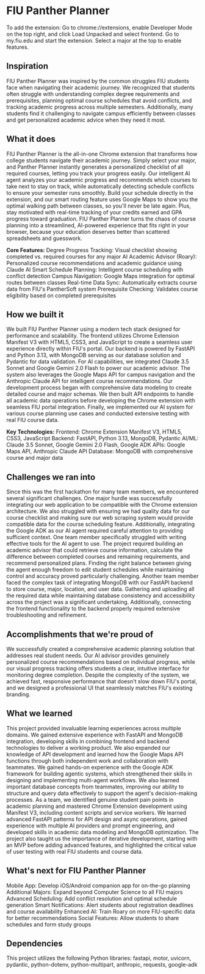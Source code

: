 # FIU Panther Planner

To add the extension:
Go to chrome://extensions, enable Developer Mode on the top right, and click Load Unpacked and select frontend. 
Go to my.fiu.edu and start the extension. 
Select a major at the top to enable features.

## Inspiration
FIU Panther Planner was inspired by the common struggles FIU students face when navigating their academic journey. We recognized that students often struggle with understanding complex degree requirements and prerequisites, planning optimal course schedules that avoid conflicts, and tracking academic progress across multiple semesters. Additionally, many students find it challenging to navigate campus efficiently between classes and get personalized academic advice when they need it most.

## What it does
FIU Panther Planner is the all-in-one Chrome extension that transforms how college students navigate their academic journey. Simply select your major, and Panther Planner instantly generates a personalized checklist of all required courses, letting you track your progress easily. Our intelligent AI agent analyzes your academic progress and recommends which courses to take next to stay on track, while automatically detecting schedule conflicts to ensure your semester runs smoothly. Build your schedule directly in the extension, and our smart routing feature uses Google Maps to show you the optimal walking path between classes, so you'll never be late again. Plus, stay motivated with real-time tracking of your credits earned and GPA progress toward graduation. FIU Panther Planner turns the chaos of course planning into a streamlined, AI-powered experience that fits right in your browser, because your education deserves better than scattered spreadsheets and guesswork.

**Core Features:**
Degree Progress Tracking: Visual checklist showing completed vs. required courses for any major
AI Academic Advisor (Roary): Personalized course recommendations and academic guidance using Claude AI
Smart Schedule Planning: Intelligent course scheduling with conflict detection
Campus Navigation: Google Maps integration for optimal routes between classes
Real-time Data Sync: Automatically extracts course data from FIU's PantherSoft system
Prerequisite Checking: Validates course eligibility based on completed prerequisites

## How we built it
We built FIU Panther Planner using a modern tech stack designed for performance and scalability. The frontend utilizes Chrome Extension Manifest V3 with HTML5, CSS3, and JavaScript to create a seamless user experience directly within FIU's portal. Our backend is powered by FastAPI and Python 3.13, with MongoDB serving as our database solution and Pydantic for data validation.
For AI capabilities, we integrated Claude 3.5 Sonnet and Google Gemini 2.0 Flash to power our academic advisor. The system also leverages the Google Maps API for campus navigation and the Anthropic Claude API for intelligent course recommendations.
Our development process began with comprehensive data modeling to create detailed course and major schemas. We then built API endpoints to handle all academic data operations before developing the Chrome extension with seamless FIU portal integration. Finally, we implemented our AI system for various course planning use cases and conducted extensive testing with real FIU course data.

**Key Technologies:**
Frontend: Chrome Extension Manifest V3, HTML5, CSS3, JavaScript
Backend: FastAPI, Python 3.13, MongoDB, Pydantic
AI/ML: Claude 3.5 Sonnet, Google Gemini 2.0 Flash, Google ADK
APIs: Google Maps API, Anthropic Claude API
Database: MongoDB with comprehensive course and major data

## Challenges we ran into
Since this was the first hackathon for many team members, we encountered several significant challenges. One major hurdle was successfully integrating our web application to be compatible with the Chrome extension architecture. We also struggled with ensuring we had quality data for our course checklist and making sure our web scraping system would provide compatible data for the course scheduling feature. Additionally, integrating the Google ADK as our AI agent required careful attention to providing sufficient context.
One team member specifically struggled with writing effective tools for the AI agent to use. The project required building an academic advisor that could retrieve course information, calculate the difference between completed courses and remaining requirements, and recommend personalized plans. Finding the right balance between giving the agent enough freedom to edit student schedules while maintaining control and accuracy proved particularly challenging.
Another team member faced the complex task of integrating MongoDB with our FastAPI backend to store course, major, location, and user data. Gathering and uploading all the required data while maintaining database consistency and accessibility across the project was a significant undertaking. Additionally, connecting the frontend functionality to the backend properly required extensive troubleshooting and refinement.

## Accomplishments that we're proud of
We successfully created a comprehensive academic planning solution that addresses real student needs. Our AI advisor provides genuinely personalized course recommendations based on individual progress, while our visual progress tracking offers students a clear, intuitive interface for monitoring degree completion. Despite the complexity of the system, we achieved fast, responsive performance that doesn't slow down FIU's portal, and we designed a professional UI that seamlessly matches FIU's existing branding.

## What we learned
This project provided invaluable learning experiences across multiple domains. We gained extensive experience with FastAPI and MongoDB integration, developing skills in combining frontend and backend technologies to deliver a working product. We also expanded our knowledge of API development and learned how the Google Maps API functions through both independent work and collaboration with teammates.
We gained hands-on experience with the Google ADK framework for building agentic systems, which strengthened their skills in designing and implementing multi-agent workflows. We also learned important database concepts from teammates, improving our ability to structure and query data effectively to support the agent's decision-making processes.
As a team, we identified genuine student pain points in academic planning and mastered Chrome Extension development using Manifest V3, including content scripts and service workers. We learned advanced FastAPI patterns for API design and async operations, gained experience with multiple AI providers and prompt engineering, and developed skills in academic data modeling and MongoDB optimization. The project also taught us the importance of iterative development, starting with an MVP before adding advanced features, and highlighted the critical value of user testing with real FIU students and course data.

## What's next for FIU Panther Planner
Mobile App: Develop iOS/Android companion app for on-the-go planning
Additional Majors: Expand beyond Computer Science to all FIU majors
Advanced Scheduling: Add conflict resolution and optimal schedule generation
Smart Notifications: Alert students about registration deadlines and course availability
Enhanced AI: Train Roary on more FIU-specific data for better recommendations
Social Features: Allow students to share schedules and form study groups

## Dependencies
This project utilizes the following Python libraries: fastapi, motor, uvicorn, pydantic, python-dotenv, python-multipart, anthropic, requests, google-adk
